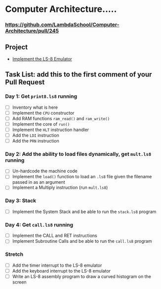 # Computer Architecture.....
### https://github.com/LambdaSchool/Computer-Architecture/pull/245
## Project

* [Implement the LS-8 Emulator](ls8/)

## Task List: add this to the first comment of your Pull Request

### Day 1: Get `print8.ls8` running

- [ ] Inventory what is here
- [ ] Implement the `CPU` constructor
- [ ] Add RAM functions `ram_read()` and `ram_write()`
- [ ] Implement the core of `run()`
- [ ] Implement the `HLT` instruction handler
- [ ] Add the `LDI` instruction
- [ ] Add the `PRN` instruction

### Day 2: Add the ability to load files dynamically, get `mult.ls8` running

- [ ] Un-hardcode the machine code
- [ ] Implement the `load()` function to load an `.ls8` file given the filename
      passed in as an argument
- [ ] Implement a Multiply instruction (run `mult.ls8`)

### Day 3: Stack

- [ ] Implement the System Stack and be able to run the `stack.ls8` program

### Day 4: Get `call.ls8` running

- [ ] Implement the CALL and RET instructions
- [ ] Implement Subroutine Calls and be able to run the `call.ls8` program

### Stretch

- [ ] Add the timer interrupt to the LS-8 emulator
- [ ] Add the keyboard interrupt to the LS-8 emulator
- [ ] Write an LS-8 assembly program to draw a curved histogram on the screen
